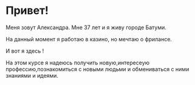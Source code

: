 # Привет!

Меня зовут Александра. Мне 37 лет и я живу городе Батуми.

На данный момент я работаю в казино, но мечтаю о фрилансе. 

И вот я здесь !

На этом курсе я надеюсь получить новую,интересеую профессию,познакомиться с новыми людьми и обмениваться с ними знаниями и идеями.


